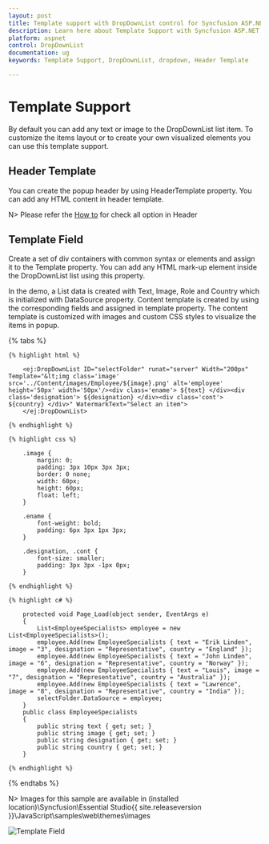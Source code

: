 ```yaml
---
layout: post
title: Template support with DropDownList control for Syncfusion ASP.NET 
description: Learn here about Template Support with Syncfusion ASP.NET WebForms DropDownList Control, its elements, and more.
platform: aspnet 
control: DropDownList
documentation: ug
keywords: Template Support, DropDownList, dropdown, Header Template

---
```


# Template Support

By default you can add any text or image to the DropDownList list item. To customize the items layout or to create your own visualized elements you can use this template support.

## Header Template

You can create the popup header by using HeaderTemplate property. You can add any HTML content in header template.

N> Please refer the [How to](https://help.syncfusion.com/aspnet/dropdownlist/howto?cs-save-lang=1&cs-lang=js#add-check-all-option-in-popup-list) for check all option in Header

## Template Field

Create a set of div containers with common syntax or elements and assign it to the Template property. You can add any HTML mark-up element inside the DropDownList list using this property.

In the demo, a List data is created with Text, Image, Role and Country which is initialized with DataSource property. Content template is created by using the corresponding fields and assigned in template property. The content template is customized with images and custom CSS styles to visualize the items in popup.

{% tabs %}

	{% highlight html %}
    
        <ej:DropDownList ID="selectFolder" runat="server" Width="200px" Template="&lt;img class='image' src='../Content/images/Employee/${image}.png' alt='employee' height='50px' width='50px'/><div class='ename'> ${text} </div><div class='designation'> ${designation} </div><div class='cont'> ${country} </div>" WatermarkText="Select an item">
        </ej:DropDownList>
		
	{% endhighlight %}
    
    {% highlight css %}

    	.image {
            margin: 0;
            padding: 3px 10px 3px 3px;
            border: 0 none;
            width: 60px;
            height: 60px;
            float: left;
        }

        .ename {
            font-weight: bold;
            padding: 6px 3px 1px 3px;
        }

        .designation, .cont {
            font-size: smaller;
            padding: 3px 3px -1px 0px;
        }

    {% endhighlight %}
    
    {% highlight c# %}
       
        protected void Page_Load(object sender, EventArgs e)
        {
            List<EmployeeSpecialists> employee = new List<EmployeeSpecialists>();
            employee.Add(new EmployeeSpecialists { text = "Erik Linden", image = "3", designation = "Representative", country = "England" });
            employee.Add(new EmployeeSpecialists { text = "John Linden", image = "6", designation = "Representative", country = "Norway" });
            employee.Add(new EmployeeSpecialists { text = "Louis", image = "7", designation = "Representative", country = "Australia" });
            employee.Add(new EmployeeSpecialists { text = "Lawrence", image = "8", designation = "Representative", country = "India" });
            selectFolder.DataSource = employee;
        }
        public class EmployeeSpecialists
        {
            public string text { get; set; }
            public string image { get; set; }
            public string designation { get; set; }
            public string country { get; set; }
        }
    
    {% endhighlight %}
    
{% endtabs %}

N> Images for this sample are available in (installed location)\Syncfusion\Essential Studio\{{ site.releaseversion }}\JavaScript\samples\web\themes\images<br/>

![Template Field](TemplateSupport_images/TemplateSupport_img1.jpeg)

